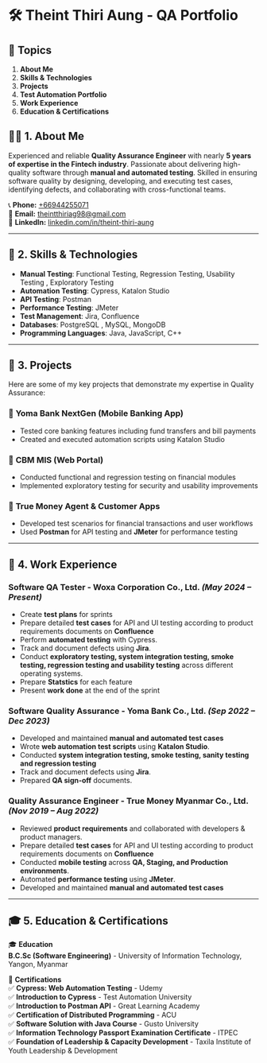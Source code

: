 # 🛠️ Theint Thiri Aung - QA Portfolio

## 📌 Topics
1. **About Me**
2. **Skills & Technologies**
3. **Projects**
4. **Test Automation Portfolio**
5. **Work Experience**
6. **Education & Certifications**

## 👩‍💻 1. About Me  
Experienced and reliable **Quality Assurance Engineer** with nearly **5 years of expertise in the Fintech industry**. Passionate about delivering high-quality software through **manual and automated testing**. Skilled in ensuring software quality by designing, developing, and executing test cases, identifying defects, and collaborating with cross-functional teams.

📞 **Phone:** [+66944255071](tel:+66944255071) <br>
📧 **Email:** [theintthiriag98@gmail.com](mailto:theintthiriag98@gmail.com)   <br>
🔗 **LinkedIn:** [linkedin.com/in/theint-thiri-aung](https://www.linkedin.com/in/theint-thiri-aung-treasure-a54578192/)   <br>


---


## 📌 2. Skills & Technologies
- **Manual Testing**: Functional Testing, Regression Testing, Usability Testing  , Exploratory Testing
- **Automation Testing**: Cypress, Katalon Studio  
- **API Testing**: Postman  
- **Performance Testing**: JMeter  
- **Test Management**: Jira, Confluence  
- **Databases**: PostgreSQL , MySQL, MongoDB
- **Programming Languages**: Java, JavaScript, C++ 


---


## 📂 3. Projects
Here are some of my key projects that demonstrate my expertise in Quality Assurance:
### 🔹 **Yoma Bank NextGen (Mobile Banking App)**
- Tested core banking features including fund transfers and bill payments  
- Created and executed automation scripts using Katalon Studio  

### 🔹 **CBM MIS (Web Portal)**
- Conducted functional and regression testing on financial modules  
- Implemented exploratory testing for security and usability improvements  

### 🔹 **True Money Agent & Customer Apps**
- Developed test scenarios for financial transactions and user workflows  
- Used **Postman** for API testing and **JMeter** for performance testing


---


## 📜 4. Work Experience
### **Software QA Tester** - Woxa Corporation Co., Ltd. *(May 2024 – Present)*
- Create **test plans** for sprints  
- Prepare detailed **test cases** for API and UI testing according to product requirements documents on **Confluence**
- Perform **automated testing** with Cypress.  
- Track and document defects using **Jira**.  
- Conduct **exploratory testing, system integration testing, smoke testing, regression testing and usability testing** across different operating systems.
- Prepare **Statstics** for each feature
- Present **work done** at the end of the sprint

### **Software Quality Assurance** - Yoma Bank Co., Ltd. *(Sep 2022 – Dec 2023)*
- Developed and maintained **manual and automated test cases**  
- Wrote **web automation test scripts** using **Katalon Studio**.  
- Conducted **system integration testing, smoke testing, sanity testing and regression testing**
- Track and document defects using **Jira**.  
- Prepared **QA sign-off** documents.  

### **Quality Assurance Engineer** - True Money Myanmar Co., Ltd. *(Nov 2019 – Aug 2022)*
- Reviewed **product requirements** and collaborated with developers & product managers.
- Prepare detailed **test cases** for API and UI testing according to product requirements documents on **Confluence**
- Conducted **mobile testing** across **QA, Staging, and Production environments**.  
- Automated **performance testing** using **JMeter**.
- Developed and maintained **manual and automated test cases**  


---


## 🎓 5. Education & Certifications

🎓 **Education** <br>
**B.C.Sc (Software Engineering)** - University of Information Technology, Yangon, Myanmar  

📜 **Certifications**  
✅ **Cypress: Web Automation Testing** - Udemy  <br>
✅ **Introduction to Cypress** - Test Automation University  <br>
✅ **Introduction to Postman API**  - Great Learning Academy <br>
✅ **Certification of Distributed Programming** - ACU <br>
✅ **Software Solution with Java Course** - Gusto University <br>
✅ **Information Technology Passport Examination Certificate** - ITPEC <br>
✅ **Foundation of Leadership & Capacity Development** - Taxila Institute of Youth Leadership & Development <br>







